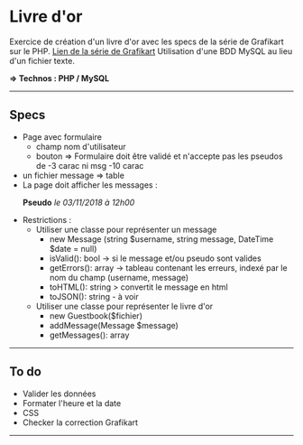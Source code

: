 # Livre d'or 
Exercice de création d'un livre d'or avec les specs de la série de Grafikart sur le PHP.
[Lien de la série de Grafikart](https://www.youtube.com/watch?v=aXt6zrAj3lk)
Utilisation d'une BDD MySQL au lieu d'un fichier texte.

**=> Technos : PHP / MySQL**
***
## Specs
- Page avec formulaire
    - champ nom d'utilisateur
    - bouton
=> Formulaire doit être validé et n'accepte pas les pseudos de -3 carac ni msg -10 carac
- un fichier message => table
- La page doit afficher les messages :
    <p>
        <strong>Pseudo</strong> <em>le 03/11/2018 à 12h00</em><br>
    </p>
- Restrictions :
    - Utiliser une classe pour représenter un message
        - new Message (string $username, string message, DateTime $date = null)
        - isValid(): bool -> si le message et/ou pseudo sont valides
        - getErrors(): array -> tableau contenant les erreurs, indexé par le nom du champ (username, message)
        - toHTML(): string > convertit le message en html
        - toJSON(): string - à voir
    - Utiliser une classe pour représenter le livre d'or 
        - new Guestbook($fichier)
        - addMessage(Message $message)
        - getMessages(): array

***
## To do
- Valider les données
- Formater l'heure et la date
- CSS
- Checker la correction Grafikart

***
